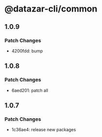 # @datazar-cli/common

## 1.0.9

### Patch Changes

- 4200fdd: bump

## 1.0.8

### Patch Changes

- 6aed201: patch all

## 1.0.7

### Patch Changes

- 1c36ae4: release new packages
